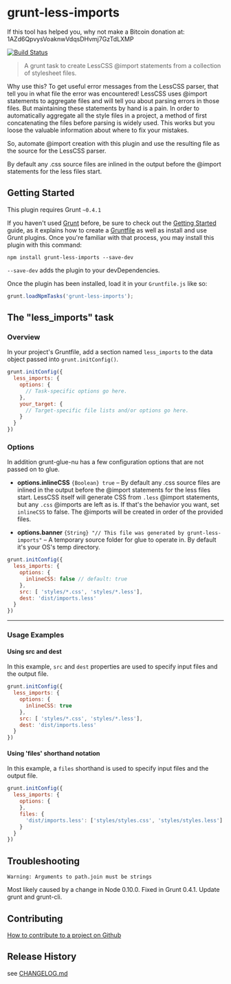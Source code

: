 # grunt-less-imports

If this tool has helped you, why not make a Bitcoin donation at: 1AZd6QpvysVoaknwVdqsDHvmj7GzTdLXMP

[![Build Status](https://travis-ci.org/MarcDiethelm/grunt-less-imports.png?branch=develop,master)](https://travis-ci.org/MarcDiethelm/grunt-less-imports)

> A grunt task to create LessCSS @import statements from a collection of stylesheet files.

Why use this? To get useful error messages from the LessCSS parser, that tell you in what file the error was encountered!
LessCSS uses @import statements to aggregate files and will tell you about parsing errors in those files.
But maintaining these statements by hand is a pain. In order to automatically aggregate all the style files in a project,
a method of first concatenating the files before parsing is widely used. This works but you loose the valuable
information about where to fix your mistakes.

So, automate @import creation with this plugin and use the resulting file as the source for the LessCSS parser.

By default any .css source files are inlined in the output before the @import statements for the less files start.

## Getting Started
This plugin requires Grunt `~0.4.1`

If you haven't used [Grunt](http://gruntjs.com/) before, be sure to check out the
[Getting Started](http://gruntjs.com/getting-started) guide, as it explains how to create a
[Gruntfile](http://gruntjs.com/sample-gruntfile) as well as install and use Grunt plugins. Once you're familiar with
that process, you may install this plugin with this command:

```shell
npm install grunt-less-imports --save-dev
```

`--save-dev` adds the plugin to your devDependencies.

Once the plugin has been installed, load it in your `Gruntfile.js` like so:

```js
grunt.loadNpmTasks('grunt-less-imports');
```

## The "less_imports" task

### Overview
In your project's Gruntfile, add a section named `less_imports` to the data object passed into `grunt.initConfig()`.

```js
grunt.initConfig({
  less_imports: {
    options: {
      // Task-specific options go here.
    },
    your_target: {
      // Target-specific file lists and/or options go here.
    }
  }
})
```

### Options

In addition grunt-glue-nu has a few configuration options that are not passed on to glue.

- **options.inlineCSS** `{Boolean} true` – By default any .css source files are inlined in the output before the @import statements for the less files start.
                                                  LessCSS itself will generate CSS from `.less` @import statements, but any `.css` @imports are left as is. If that's the behavior
                                                  you want, set `inlineCSS` to false. The @imports will be created in order of the provided files.

- **options.banner** `{String} "// This file was generated by grunt-less-imports"` – A temporary source folder for glue to operate in. By default it's your OS's temp directory.



```js
grunt.initConfig({
  less_imports: {
    options: {
      inlineCSS: false // default: true
    },
    src: [ 'styles/*.css', 'styles/*.less'],
    dest: 'dist/imports.less'
  }
})
```

---

### Usage Examples

#### Using src and dest
In this example, `src` and `dest` properties are used to specify input files and the output file.

```js
grunt.initConfig({
  less_imports: {
    options: {
      inlineCSS: true
    },
    src: [ 'styles/*.css', 'styles/*.less'],
    dest: 'dist/imports.less'
  }
})
```

#### Using 'files' shorthand notation
In this example, a `files` shorthand is used to specify input files and the output file.

```js
grunt.initConfig({
  less_imports: {
    options: {
    },
    files: {
      'dist/imports.less': ['styles/styles.css', 'styles/styles.less']
    }
  }
})
```

## Troubleshooting

	Warning: Arguments to path.join must be strings

Most likely caused by a change in Node 0.10.0. Fixed in Grunt 0.4.1.
Update grunt and grunt-cli.

## Contributing
[How to contribute to a project on Github](https://gist.github.com/MarcDiethelm/7303312)

## Release History
see [CHANGELOG.md](CHANGELOG.md)
